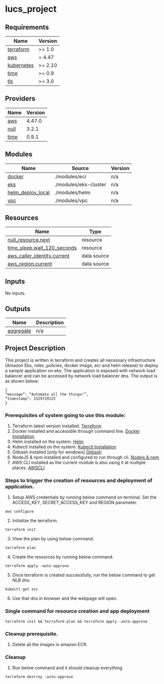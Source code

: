 # lucs_project<!-- BEGINNING OF PRE-COMMIT-TERRAFORM DOCS HOOK -->
## Requirements

| Name | Version |
|------|---------|
| <a name="requirement_terraform"></a> [terraform](#requirement\_terraform) | >= 1.0 |
| <a name="requirement_aws"></a> [aws](#requirement\_aws) | = 4.47 |
| <a name="requirement_kubernetes"></a> [kubernetes](#requirement\_kubernetes) | >= 2.10 |
| <a name="requirement_time"></a> [time](#requirement\_time) | >= 0.9 |
| <a name="requirement_tls"></a> [tls](#requirement\_tls) | >= 3.0 |

## Providers

| Name | Version |
|------|---------|
| <a name="provider_aws"></a> [aws](#provider\_aws) | 4.47.0 |
| <a name="provider_null"></a> [null](#provider\_null) | 3.2.1 |
| <a name="provider_time"></a> [time](#provider\_time) | 0.9.1 |

## Modules

| Name | Source | Version |
|------|--------|---------|
| <a name="module_docker"></a> [docker](#module\_docker) | ./modules/ecr | n/a |
| <a name="module_eks"></a> [eks](#module\_eks) | ./modules/eks-cluster | n/a |
| <a name="module_helm_deploy_local"></a> [helm\_deploy\_local](#module\_helm\_deploy\_local) | ./modules/helm | n/a |
| <a name="module_vpc"></a> [vpc](#module\_vpc) | ./modules/vpc | n/a |

## Resources

| Name | Type |
|------|------|
| [null_resource.next](https://registry.terraform.io/providers/hashicorp/null/latest/docs/resources/resource) | resource |
| [time_sleep.wait_120_seconds](https://registry.terraform.io/providers/hashicorp/time/latest/docs/resources/sleep) | resource |
| [aws_caller_identity.current](https://registry.terraform.io/providers/hashicorp/aws/4.47/docs/data-sources/caller_identity) | data source |
| [aws_region.current](https://registry.terraform.io/providers/hashicorp/aws/4.47/docs/data-sources/region) | data source |

## Inputs

No inputs.

## Outputs

| Name | Description |
|------|-------------|
| <a name="output_aggregate"></a> [aggregate](#output\_aggregate) | n/a |
<!-- END OF PRE-COMMIT-TERRAFORM DOCS HOOK -->
## Project Description 

This project is written in terraform and creates all necessary infrastructure (Amazon Eks, roles ,policies, docker image, ecr and helm release) to deploy a sample application on eks. The application is exposed with network load balancer and can be accessed by network load balancer dns. The output is as shown below:
```
{
“message”: “Automate all the things!”,
“timestamp”: 1529729125
}
```

### Prerequisites of system going to use this module: 
1. Terraform latest version installed. [Terraform](https://developer.hashicorp.com/terraform/tutorials/aws-get-started/install-cli)
2. Docker installed and accessible through command line. [Docker Installation](https://docs.docker.com/engine/install/)
3. Helm installed on the system. [Helm](https://helm.sh/docs/intro/install/ß)
4. Kubectl installed on the system. [Kubectl Installation](https://kubernetes.io/docs/tasks/tools/)
5. Gitbash installed [only for windows] [Gitbash](https://git-scm.com/download/win)
6. NodeJS & npm installed and configured to run through cli. [Nodejs & npm](https://docs.npmjs.com/downloading-and-installing-node-js-and-npm)
7. AWS CLI installed as the current module is also using it at multiple places. [AWSCLI](https://docs.aws.amazon.com/cli/latest/userguide/getting-started-install.html)

### Steps to trigger the creation of resources and deployment of application.

1. Setup AWS credentials by running below command on terminal. Set the ACCESS_KEY, SECRET_ACCESS_KEY and REGION parameter.
```
aws configure
```

2. Initialize the terraform. 
```
terraform init
```
3. View the plan by using below command.
```
terraform plan
```
4. Create the resources by running below command.
```
terraform apply -auto-approve
```
5. Once terraform is created successfully, run the below command to get NLB dns
```
kubectl get svc
```
6. Use that dns in browser and the webpage will open.

### Single command for resource creation and app deployment
```
terraform init && terraform plan && terraform apply -auto-approve
```

### Cleanup prerequisite.
1. Delete all the images in amazon ECR.

### Cleanup
1. Run below command and it should cleanup everything.
```
terraform destroy -auto-approve
```

